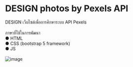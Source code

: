 # DESIGN photos by Pexels API
DESIGN เว็บไซต์เพื่อการศึกษาระบบ API Pexels <br>
<br>
ภาษาที่ใช้ในการพัฒนา <br>
● HTML <br>
● CSS (bootstrap 5 framework) <br>
● JS <br>
<br>
![image](https://i.imgur.com/OTBQ2uo.png)
